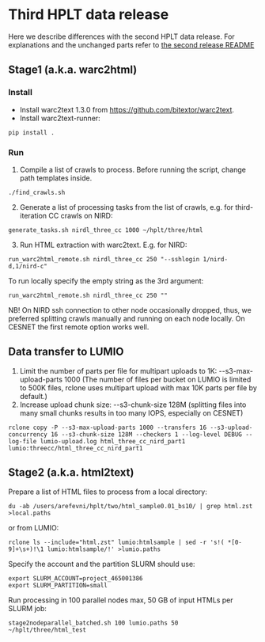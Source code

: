# Third HPLT data release
Here we describe differences with the second HPLT data release. For explanations and the unchanged parts refer to 
[the second release README](../two/README.MD) 

## Stage1 (a.k.a. warc2html)
### Install
* Install warc2text 1.3.0 from https://github.com/bitextor/warc2text. 
* Install warc2text-runner:
```aiignore
pip install .
```

### Run
1. Compile a list of crawls to process. Before running the script, change path templates inside.
```commandline
./find_crawls.sh
```

2. Generate a list of processing tasks from the list of crawls, e.g. for third-iteration CC crawls on NIRD:
```commandline
generate_tasks.sh nirdl_three_cc 1000 ~/hplt/three/html 
```

3. Run HTML extraction with warc2text. E.g. for NIRD:
```commandline
run_warc2html_remote.sh nirdl_three_cc 250 "--sshlogin 1/nird-d,1/nird-c"
```
To run locally specify the empty string as the 3rd argument:
```commandline
run_warc2html_remote.sh nirdl_three_cc 250 ""
```
NB! On NIRD ssh connection to other node occasionally dropped, thus, we preferred splitting crawls manually and running
on each node locally. On CESNET the first remote option works well. 

## Data transfer to LUMIO
1) Limit the number of parts per file for multipart uploads to 1K: --s3-max-upload-parts 1000 (The number of files per bucket on LUMIO is limited to 500K files, rclone uses multipart upload with max 10K parts per 
file by default.)
2) Increase upload chunk size: --s3-chunk-size 128M (splitting files into many small chunks results in too many IOPS, especially on CESNET)

```commandline
rclone copy -P --s3-max-upload-parts 1000 --transfers 16 --s3-upload-concurrency 16 --s3-chunk-size 128M --checkers 1 --log-level DEBUG --log-file lumio-upload.log html_three_cc_nird_part1 lumio:threecc/html_three_cc_nird_part1
```

## Stage2 (a.k.a. html2text)
Prepare a list of HTML files to process from a local directory:
```commandline
du -ab /users/arefevni/hplt/two/html_sample0.01_bs10/ | grep html.zst >local.paths
```
or from LUMIO:
```commandline
rclone ls --include="html.zst" lumio:htmlsample | sed -r 's!( *[0-9]+\s+)!\1 lumio:htmlsample/!' >lumio.paths
```

Specify the account and the partition SLURM should use:
```commandline
export SLURM_ACCOUNT=project_465001386
export SLURM_PARTITION=small
```

Run processing in 100 parallel nodes max, 50 GB of input HTMLs per SLURM job:
```commandline
stage2nodeparallel_batched.sh 100 lumio.paths 50 ~/hplt/three/html_test
```


